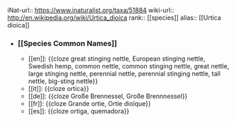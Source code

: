 iNat-url:: https://www.inaturalist.org/taxa/51884
wiki-url:: http://en.wikipedia.org/wiki/Urtica_dioica
rank:: [[species]]
alias:: [[Urtica dioica]]
- ### [[Species Common Names]]
	- [[en]]: {{cloze great stinging nettle, European stinging nettle, Swedish hemp, common nettle, common stinging nettle, great nettle, large stinging nettle, perennial nettle, perennial stinging nettle, tall nettle, big-sting nettle}}
	- [[it]]: {{cloze ortica}}
	- [[de]]: {{cloze Große Brennessel, Große Brennnessel}}
	- [[fr]]: {{cloze Grande ortie, Ortie dioïque}}
	- [[es]]: {{cloze ortiga, quemadora}}